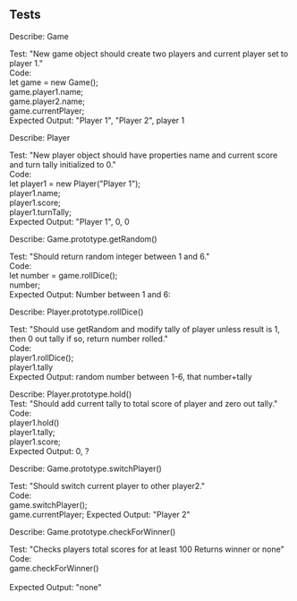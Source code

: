 ## Tests

Describe: Game

Test: "New game object should create two players and current player set to player 1."<br>
Code: <br>
let game = new Game();<br>
game.player1.name;<br>
game.player2.name;<br>
game.currentPlayer;<br>
Expected Output: "Player 1", "Player 2", player 1<br>

Describe: Player<br>

Test: "New player object should have properties name and current score and turn tally initialized to 0."<br>
Code:<br>
let player1 = new Player("Player 1");<br>
player1.name;<br>
player1.score;<br>
player1.turnTally;<br>
Expected Output: "Player 1", 0, 0<br>

Describe: Game.prototype.getRandom()<br>

Test: "Should return random integer between 1 and 6."<br>
Code:<br>
let number = game.rollDice();<br>
number;<br>
Expected Output: Number between 1 and 6:<br>

Describe: Player.prototype.rollDice() <br>

Test: "Should use getRandom and modify tally of player unless result is 1, then 0 out tally if so, return number rolled."<br>
Code:<br>
player1.rollDice();<br>
player1.tally<br>
Expected Output: random number between 1-6, that number+tally<br>

Describe: Player.prototype.hold()<br>
Test: "Should add current tally to total score of player and zero out tally."<br>
Code:<br>
player1.hold()<br>
player1.tally;<br>
player1.score;<br>
Expected Output:  0, ? <br>

Describe: Game.prototype.switchPlayer()<br>

Test: "Should switch current player to other player2."<br>
Code:<br>
game.switchPlayer();<br>
game.currentPlayer;
Expected Output: "Player 2"<br>

Describe: Game.prototype.checkForWinner()<br>

Test: "Checks players total scores for at least 100 Returns winner or none"<br>
Code: <br>
game.checkForWinner()<br>
<br>
Expected Output: "none" <br>